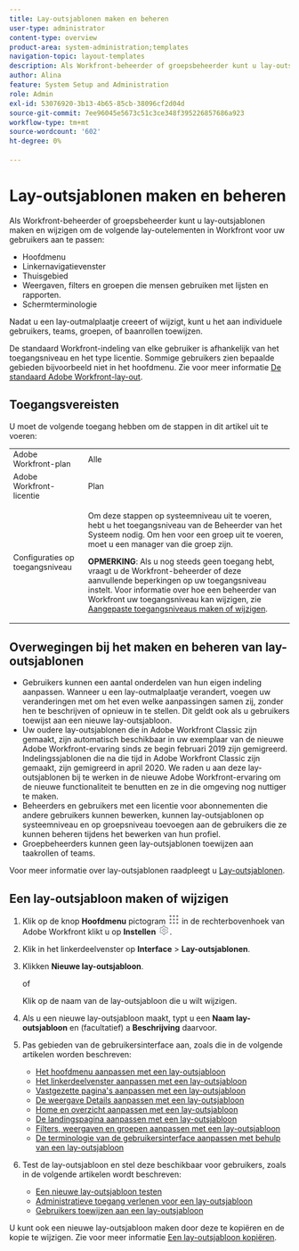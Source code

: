 ```yaml
---
title: Lay-outsjablonen maken en beheren
user-type: administrator
content-type: overview
product-area: system-administration;templates
navigation-topic: layout-templates
description: Als Workfront-beheerder of groepsbeheerder kunt u lay-outsjablonen maken en wijzigen om lay-outelementen in Workfront aan te passen voor uw gebruikers.
author: Alina
feature: System Setup and Administration
role: Admin
exl-id: 53076920-3b13-4b65-85cb-38096cf2d04d
source-git-commit: 7ee96045e5673c51c3ce348f395226857686a923
workflow-type: tm+mt
source-wordcount: '602'
ht-degree: 0%

---
```


# Lay-outsjablonen maken en beheren

<!--
**DON'T DELETE, DRAFT OR HIDE THIS ARTICLE. IT IS LINKED TO THE PRODUCT, THROUGH THE CONTEXT SENSITIVE HELP LINKS.
-->

Als Workfront-beheerder of groepsbeheerder kunt u lay-outsjablonen maken en wijzigen om de volgende lay-outelementen in Workfront voor uw gebruikers aan te passen:

* Hoofdmenu
* Linkernavigatievenster
* Thuisgebied
* Weergaven, filters en groepen die mensen gebruiken met lijsten en rapporten.
* Schermterminologie

Nadat u een lay-outmalplaatje creeert of wijzigt, kunt u het aan individuele gebruikers, teams, groepen, of baanrollen toewijzen.

De standaard Workfront-indeling van elke gebruiker is afhankelijk van het toegangsniveau en het type licentie. Sommige gebruikers zien bepaalde gebieden bijvoorbeeld niet in het hoofdmenu. Zie voor meer informatie [De standaard Adobe Workfront-lay-out](../../../administration-and-setup/customize-workfront/use-layout-templates/about-the-default-wf-layout.md).

## Toegangsvereisten

U moet de volgende toegang hebben om de stappen in dit artikel uit te voeren:

<table style="table-layout:auto"> 
 <col> 
 <col> 
 <tbody> 
  <tr> 
   <td role="rowheader">Adobe Workfront-plan</td> 
   <td>Alle</td> 
  </tr> 
  <tr> 
   <td role="rowheader">Adobe Workfront-licentie</td> 
   <td>Plan</td> 
  </tr> 
  <tr> 
   <td role="rowheader">Configuraties op toegangsniveau</td> 
   <td> <p>Om deze stappen op systeemniveau uit te voeren, hebt u het toegangsniveau van de Beheerder van het Systeem nodig.
Om hen voor een groep uit te voeren, moet u een manager van die groep zijn.</p> <p><b>OPMERKING</b>: Als u nog steeds geen toegang hebt, vraagt u de Workfront-beheerder of deze aanvullende beperkingen op uw toegangsniveau instelt. Voor informatie over hoe een beheerder van Workfront uw toegangsniveau kan wijzigen, zie <a href="../../../administration-and-setup/add-users/configure-and-grant-access/create-modify-access-levels.md" class="MCXref xref">Aangepaste toegangsniveaus maken of wijzigen</a>.</p> </td> 
  </tr> 
 </tbody> 
</table>

## Overwegingen bij het maken en beheren van lay-outsjablonen

* Gebruikers kunnen een aantal onderdelen van hun eigen indeling aanpassen. Wanneer u een lay-outmalplaatje verandert, voegen uw veranderingen met om het even welke aanpassingen samen zij, zonder hen te beschrijven of opnieuw in te stellen. Dit geldt ook als u gebruikers toewijst aan een nieuwe lay-outsjabloon.
* Uw oudere lay-outsjablonen die in Adobe Workfront Classic zijn gemaakt, zijn automatisch beschikbaar in uw exemplaar van de nieuwe Adobe Workfront-ervaring sinds ze begin februari 2019 zijn gemigreerd. Indelingssjablonen die na die tijd in Adobe Workfront Classic zijn gemaakt, zijn gemigreerd in april 2020. We raden u aan deze lay-outsjablonen bij te werken in de nieuwe Adobe Workfront-ervaring om de nieuwe functionaliteit te benutten en ze in die omgeving nog nuttiger te maken.
* Beheerders en gebruikers met een licentie voor abonnementen die andere gebruikers kunnen bewerken, kunnen lay-outsjablonen op systeemniveau en op groepsniveau toevoegen aan de gebruikers die ze kunnen beheren tijdens het bewerken van hun profiel.
* Groepbeheerders kunnen geen lay-outsjablonen toewijzen aan taakrollen of teams.

Voor meer informatie over lay-outsjablonen raadpleegt u [Lay-outsjablonen](../../../administration-and-setup/customize-workfront/use-layout-templates/use-layout-templates-customize-ui.md).

## Een lay-outsjabloon maken of wijzigen

1. Klik op de knop **Hoofdmenu** pictogram ![](assets/main-menu-icon.png) in de rechterbovenhoek van Adobe Workfront klikt u op **Instellen** ![](assets/gear-icon-settings.png).

1. Klik in het linkerdeelvenster op **Interface** > **Lay-outsjablonen**.

1. Klikken **Nieuwe lay-outsjabloon**.

   of

   Klik op de naam van de lay-outsjabloon die u wilt wijzigen.

1. Als u een nieuwe lay-outsjabloon maakt, typt u een **Naam lay-outsjabloon** en (facultatief) a **Beschrijving** daarvoor.

1. Pas gebieden van de gebruikersinterface aan, zoals die in de volgende artikelen worden beschreven:

   * [Het hoofdmenu aanpassen met een lay-outsjabloon](../../../administration-and-setup/customize-workfront/use-layout-templates/customize-main-menu.md)
   * [Het linkerdeelvenster aanpassen met een lay-outsjabloon](../../../administration-and-setup/customize-workfront/use-layout-templates/customize-left-panel.md)
   * [Vastgezette pagina&#39;s aanpassen met een lay-outsjabloon](../../../administration-and-setup/customize-workfront/use-layout-templates/customize-pinned-pages.md)
   * [De weergave Details aanpassen met een lay-outsjabloon](../../../administration-and-setup/customize-workfront/use-layout-templates/customize-details-view-layout-template.md)
   * [Home en overzicht aanpassen met een lay-outsjabloon](../../../administration-and-setup/customize-workfront/use-layout-templates/customize-home-summary-layout-template.md)
   * [De landingspagina aanpassen met een lay-outsjabloon](../../../administration-and-setup/customize-workfront/use-layout-templates/customize-landing-page.md)
   * [Filters, weergaven en groepen aanpassen met een lay-outsjabloon](../../../administration-and-setup/customize-workfront/use-layout-templates/customize-fvg-list-controls-layout-template.md)
   * [De terminologie van de gebruikersinterface aanpassen met behulp van een lay-outsjabloon](../../../administration-and-setup/customize-workfront/use-layout-templates/customize-terminology.md)

1. Test de lay-outsjabloon en stel deze beschikbaar voor gebruikers, zoals in de volgende artikelen wordt beschreven:

   * [Een nieuwe lay-outsjabloon testen](../../../administration-and-setup/customize-workfront/use-layout-templates/test-a-layout-template.md)
   * [Administratieve toegang verlenen voor een lay-outsjabloon](../../../administration-and-setup/customize-workfront/use-layout-templates/grant-admin-access-layout-template.md)
   * [Gebruikers toewijzen aan een lay-outsjabloon](../../../administration-and-setup/customize-workfront/use-layout-templates/assign-users-to-layout-template.md)

U kunt ook een nieuwe lay-outsjabloon maken door deze te kopiëren en de kopie te wijzigen. Zie voor meer informatie [Een lay-outsjabloon kopiëren](../../../administration-and-setup/customize-workfront/use-layout-templates/copy-a-layout-template.md).
